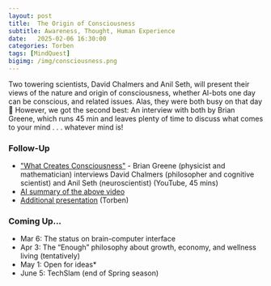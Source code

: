 ```yaml
---
layout: post
title:  The Origin of Consciousness
subtitle: Awareness, Thought, Human Experience
date:   2025-02-06 16:30:00
categories: Torben
tags: [MindQuest]
bigimg: /img/consciousness.png
---
```

Two towering scientists, David Chalmers and Anil Seth, will present their views of the nature and origin of consciousness, whether AI-bots one day can be conscious, and related issues. Alas, they were both busy on that day 🙂  However, we got the second best: An interview with both by Brian Greene, which runs 45 min and leaves plenty of time to discuss what comes to your mind . . . whatever mind is!

### Follow-Up

* ["What Creates Consciousness"](https://www.youtube.com/watch?v=06-iq-0yJNM&list=PLKy-B3Qf_RDXxYzF0WrB6AUer9dHb9ZXu) - Brian Greene (physicist and mathematician) interviews David Chalmers (philosopher and cognitive scientist) and Anil Seth (neuroscientist) (YouTube, 45 mins)
* [AI summary of the above video](/assets/present/2025/2025-02-06/consciousness.pdf)
* [Additional presentation](/assets/present/2025/2025-02-06/origin-consciousness.pdf) (Torben)

### Coming Up...

- Mar 6: The status on brain-computer interface
- Apr 3: The “Enough” philosophy about growth, economy, and wellness living (tentatively)
- May 1: Open for ideas*
- June 5: TechSlam (end of Spring season)

